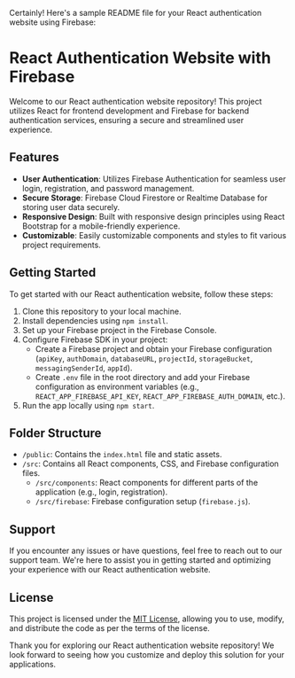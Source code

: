 Certainly! Here's a sample README file for your React authentication website using Firebase:


# React Authentication Website with Firebase

Welcome to our React authentication website repository! This project utilizes React for frontend development and Firebase for backend authentication services, ensuring a secure and streamlined user experience.

## Features

- **User Authentication**: Utilizes Firebase Authentication for seamless user login, registration, and password management.
- **Secure Storage**: Firebase Cloud Firestore or Realtime Database for storing user data securely.
- **Responsive Design**: Built with responsive design principles using React Bootstrap for a mobile-friendly experience.
- **Customizable**: Easily customizable components and styles to fit various project requirements.

## Getting Started

To get started with our React authentication website, follow these steps:

1. Clone this repository to your local machine.
2. Install dependencies using `npm install`.
3. Set up your Firebase project in the Firebase Console.
4. Configure Firebase SDK in your project:
   - Create a Firebase project and obtain your Firebase configuration (`apiKey`, `authDomain`, `databaseURL`, `projectId`, `storageBucket`, `messagingSenderId`, `appId`).
   - Create `.env` file in the root directory and add your Firebase configuration as environment variables (e.g., `REACT_APP_FIREBASE_API_KEY`, `REACT_APP_FIREBASE_AUTH_DOMAIN`, etc.).
5. Run the app locally using `npm start`.

## Folder Structure

- `/public`: Contains the `index.html` file and static assets.
- `/src`: Contains all React components, CSS, and Firebase configuration files.
  - `/src/components`: React components for different parts of the application (e.g., login, registration).
  - `/src/firebase`: Firebase configuration setup (`firebase.js`).

## Support

If you encounter any issues or have questions, feel free to reach out to our support team. We're here to assist you in getting started and optimizing your experience with our React authentication website.

## License

This project is licensed under the [MIT License](LICENSE), allowing you to use, modify, and distribute the code as per the terms of the license.

Thank you for exploring our React authentication website repository! We look forward to seeing how you customize and deploy this solution for your applications.

